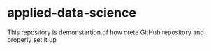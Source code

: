 # applied-data-science
This repository is demonstartion of how crete GitHub repository and properly set it up
